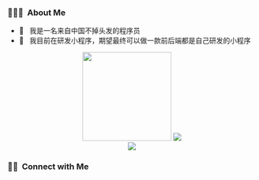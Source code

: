 <h3> 👨🏻‍💻 &nbsp;About Me </h3>

- 🤔 &nbsp; 我是一名来自中国不掉头发的程序员 
- 🌱 &nbsp; 我目前在研发小程序，期望最终可以做一款前后端都是自己研发的小程序

<div align="center"> 
  <img height="180em" src="https://github-readme-stats.vercel.app/api?username=qiaoxuchen&theme=buefy&show_icons=true" />
  <img src="https://github-readme-stats.vercel.app/api/top-langs/?username=qiaoxuchen&layout=compact&langs_count=8" /> 
</div>

<div align="center"> 
  <img src="https://activity-graph.herokuapp.com/graph?username=qiaoxuchen&theme=xcode" /> 
</div>

<h3> 🤝🏻 &nbsp;Connect with Me </h3>


